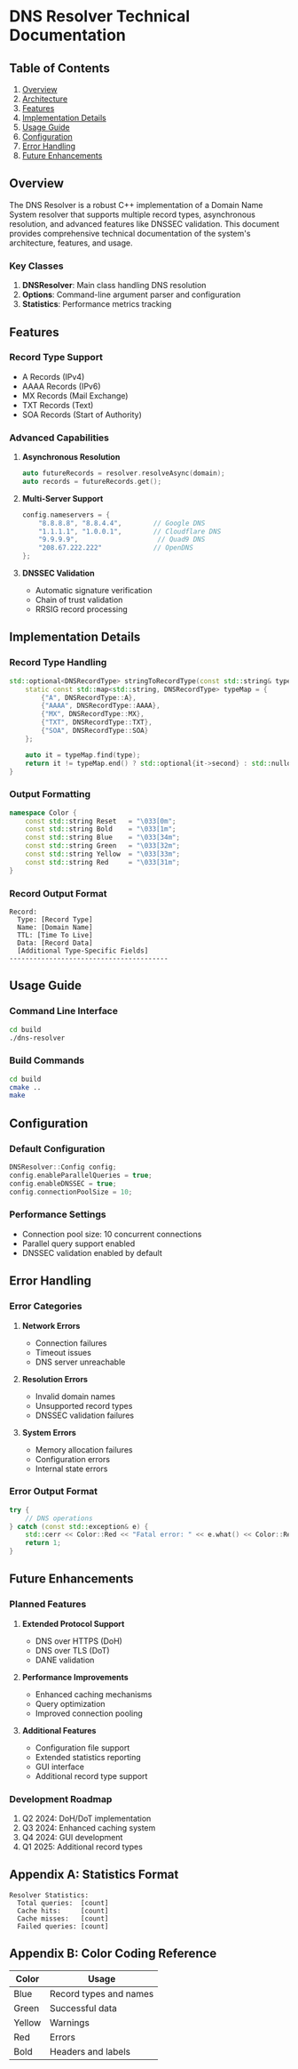 # DNS Resolver Technical Documentation
## Table of Contents
1. [Overview](#overview)
2. [Architecture](#architecture)
3. [Features](#features)
4. [Implementation Details](#implementation-details)
5. [Usage Guide](#usage-guide)
6. [Configuration](#configuration)
7. [Error Handling](#error-handling)
8. [Future Enhancements](#future-enhancements)

## Overview
The DNS Resolver is a robust C++ implementation of a Domain Name System resolver that supports multiple record types, asynchronous resolution, and advanced features like DNSSEC validation. This document provides comprehensive technical documentation of the system's architecture, features, and usage.

### Key Classes
1. **DNSResolver**: Main class handling DNS resolution
2. **Options**: Command-line argument parser and configuration
3. **Statistics**: Performance metrics tracking

## Features

### Record Type Support
- A Records (IPv4)
- AAAA Records (IPv6)
- MX Records (Mail Exchange)
- TXT Records (Text)
- SOA Records (Start of Authority)

### Advanced Capabilities
1. **Asynchronous Resolution**
   ```cpp
   auto futureRecords = resolver.resolveAsync(domain);
   auto records = futureRecords.get();
   ```

2. **Multi-Server Support**
   ```cpp
   config.nameservers = {
       "8.8.8.8", "8.8.4.4",        // Google DNS
       "1.1.1.1", "1.0.0.1",        // Cloudflare DNS
       "9.9.9.9",                    // Quad9 DNS
       "208.67.222.222"             // OpenDNS
   };
   ```

3. **DNSSEC Validation**
   - Automatic signature verification
   - Chain of trust validation
   - RRSIG record processing

## Implementation Details

### Record Type Handling
```cpp
std::optional<DNSRecordType> stringToRecordType(const std::string& type) {
    static const std::map<std::string, DNSRecordType> typeMap = {
        {"A", DNSRecordType::A},
        {"AAAA", DNSRecordType::AAAA},
        {"MX", DNSRecordType::MX},
        {"TXT", DNSRecordType::TXT},
        {"SOA", DNSRecordType::SOA}
    };

    auto it = typeMap.find(type);
    return it != typeMap.end() ? std::optional{it->second} : std::nullopt;
}
```

### Output Formatting
```cpp
namespace Color {
    const std::string Reset   = "\033[0m";
    const std::string Bold    = "\033[1m";
    const std::string Blue    = "\033[34m";
    const std::string Green   = "\033[32m";
    const std::string Yellow  = "\033[33m";
    const std::string Red     = "\033[31m";
}
```

### Record Output Format
```
Record:
  Type: [Record Type]
  Name: [Domain Name]
  TTL: [Time To Live]
  Data: [Record Data]
  [Additional Type-Specific Fields]
----------------------------------------
```

## Usage Guide

### Command Line Interface
```bash
cd build
./dns-resolver
```

### Build Commands
```bash
cd build
cmake ..
make
```

## Configuration

### Default Configuration
```cpp
DNSResolver::Config config;
config.enableParallelQueries = true;
config.enableDNSSEC = true;
config.connectionPoolSize = 10;
```

### Performance Settings
- Connection pool size: 10 concurrent connections
- Parallel query support enabled
- DNSSEC validation enabled by default

## Error Handling

### Error Categories
1. **Network Errors**
   - Connection failures
   - Timeout issues
   - DNS server unreachable

2. **Resolution Errors**
   - Invalid domain names
   - Unsupported record types
   - DNSSEC validation failures

3. **System Errors**
   - Memory allocation failures
   - Configuration errors
   - Internal state errors

### Error Output Format
```cpp
try {
    // DNS operations
} catch (const std::exception& e) {
    std::cerr << Color::Red << "Fatal error: " << e.what() << Color::Reset << "\n";
    return 1;
}
```

## Future Enhancements

### Planned Features
1. **Extended Protocol Support**
   - DNS over HTTPS (DoH)
   - DNS over TLS (DoT)
   - DANE validation

2. **Performance Improvements**
   - Enhanced caching mechanisms
   - Query optimization
   - Improved connection pooling

3. **Additional Features**
   - Configuration file support
   - Extended statistics reporting
   - GUI interface
   - Additional record type support

### Development Roadmap
1. Q2 2024: DoH/DoT implementation
2. Q3 2024: Enhanced caching system
3. Q4 2024: GUI development
4. Q1 2025: Additional record types

## Appendix A: Statistics Format
```
Resolver Statistics:
  Total queries:  [count]
  Cache hits:     [count]
  Cache misses:   [count]
  Failed queries: [count]
```

## Appendix B: Color Coding Reference
| Color  | Usage                     |
|--------|---------------------------|
| Blue   | Record types and names    |
| Green  | Successful data           |
| Yellow | Warnings                  |
| Red    | Errors                    |
| Bold   | Headers and labels        |
